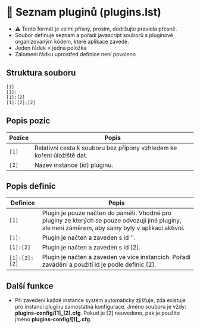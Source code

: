 # 📄 Seznam pluginů (plugins.lst)

- ⚠️ Tento formát je velmi přísný, prosím, dodržujte pravidla přesně.
- Soubor definuje seznam a pořadí javascript souborů s pluginově organizovaným kódem, které aplikace zavede.
- Jeden řádek = jedna položka
- Zalomení řádku uprostřed definice není povoleno

## Struktura souboru

```text
[1]
[1]:
[1]:[2]
[1]:[2];[2]
```

## Popis pozic

| Pozice | Popis |
|---|---|
| `[1]` | Relativní cesta k souboru bez přípony vzhledem ke kořeni úložiště dat. |
| `[2]` | Název instance (id) pluginu. |

## Popis definic

| Definice | Popis |
|---|---|
| `[1]` | Plugin je pouze načten do paměti. Vhodné pro pluginy ze kterých se pouze odvozují jiné pluginy, ale není záměrem, aby samy byly v aplikaci aktivní. |
| `[1]:` | Plugin je načten a zaveden s id ''. |
| `[1]:[2]` | Plugin je načten a zaveden s id [2]. |
| `[1]:[2];[2]` | Plugin je načten a zaveden ve více instancích. Pořadí zavádění a použití id je podle definic [2]. |

## Další funkce

- Při zavedení každé instance systém automaticky zjišťuje, zda existuje pro instanci pluginu samostatná konfigurace. Jméno souboru je vždy: **plugins-config/\[1\]_\[2\].cfg**. Pokud je \[2\] neuvedeno, pak je použito jméno **plugins-config/\[1\]_.cfg**.
